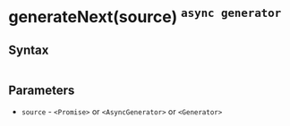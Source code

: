 # generateNext(source) <sup>`async generator`</sup>

## Syntax

```js
```

## Parameters

* `source` - `<Promise>` or `<AsyncGenerator>` or `<Generator>`
